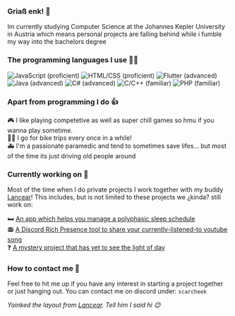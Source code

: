 ### Griaß enk! 👋
Im currently studying Computer Science at the Johannes Kepler University in Austria which means personal projects are falling behind while i fumble my way into the bachelors degree 

### The programming languages I use 🐱‍💻
![JavaScript (proficient)](https://img.shields.io/static/v1?label=JavaScript&logo=JavaScript&logoColor=eeeeee&message=proficient&color=blue&style=for-the-badge)
![HTML/CSS (proficient)](https://img.shields.io/static/v1?label=HTML%2fCSS&logo=HTML5&logoColor=eeeeee&message=proficient&color=blue&style=for-the-badge)
![Flutter (advanced)](https://img.shields.io/static/v1?label=Flutter&logo=Flutter&logoColor=eeeeee&message=advanced&color=green&style=for-the-badge)
![Java (advanced)](https://img.shields.io/static/v1?label=Java&logo=Java&logoColor=eeeeee&message=advanced&color=green&style=for-the-badge)
![C# (advanced)](https://img.shields.io/static/v1?label=C%23&logo=C-Sharp&logoColor=eeeeee&message=advanced&color=green&style=for-the-badge)
![C/C++ (familiar)](https://img.shields.io/static/v1?label=C%2fC%2b%2b&logo=C%2b%2b&logoColor=eeeeee&message=familiar&color=yellowgreen&style=for-the-badge)
![PHP (familiar)](https://img.shields.io/static/v1?label=PHP&logo=PHP&logoColor=eeeeee&message=familiar&color=yellowgreen&style=for-the-badge)

### Apart from programming I do 👍
🎮 I like playing competetive as well as super chill games so hmu if you wanna play sometime.<br>
🚴‍♀️ I go for bike trips every once in a while!<br>
🚑 I'm a passionate paramedic and tend to sometimes save lifes... but most of the time its just driving old people around

### Currently working on 🤠
Most of the time when I do private projects I work together with my buddy [Lancear](https://github.com/Lancear)!
This includes, but is not limited to these projects we ¿kinda? still work on:

🛏️ [An app which helps you manage a polyphasic sleep schedule](https://github.com/Discord-Radio-Devs/PolySleeper)<br>
📻 [A Discord Rich Presence tool to share your currently-listened-to youtube song](https://github.com/Discord-Radio-Devs/DiscordRadio)<br>
❓ [A mystery project that has yet to see the light of day]()

### How to contact me 🗿
Feel free to hit me up if you have any interest in starting a project together or just hanging out.
You can contact me on discord under: `scarcheek`

*Yoinked the layout from [Lancear](https://github.com/Lancear). Tell him I said hi 😊*
